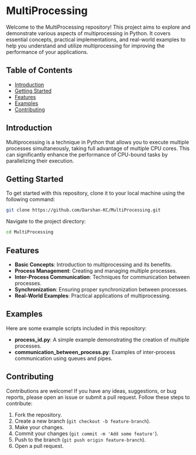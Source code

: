 # MultiProcessing

Welcome to the MultiProcessing repository! This project aims to explore and demonstrate various aspects of multiprocessing in Python. It covers essential concepts, practical implementations, and real-world examples to help you understand and utilize multiprocessing for improving the performance of your applications.

## Table of Contents

- [Introduction](#introduction)
- [Getting Started](#getting-started)
- [Features](#features)
- [Examples](#examples)
- [Contributing](#contributing)

## Introduction

Multiprocessing is a technique in Python that allows you to execute multiple processes simultaneously, taking full advantage of multiple CPU cores. This can significantly enhance the performance of CPU-bound tasks by parallelizing their execution.

## Getting Started

To get started with this repository, clone it to your local machine using the following command:

```bash
git clone https://github.com/Darshan-KC/MultiProcessing.git
```

Navigate to the project directory:

```bash
cd MultiProcessing
```

## Features

- **Basic Concepts**: Introduction to multiprocessing and its benefits.
- **Process Management**: Creating and managing multiple processes.
- **Inter-Process Communication**: Techniques for communication between processes.
- **Synchronization**: Ensuring proper synchronization between processes.
- **Real-World Examples**: Practical applications of multiprocessing.

## Examples

Here are some example scripts included in this repository:

- **process_id.py**: A simple example demonstrating the creation of multiple processes.
- **communication_between_process.py**: Examples of inter-process communication using queues and pipes.

## Contributing

Contributions are welcome! If you have any ideas, suggestions, or bug reports, please open an issue or submit a pull request. Follow these steps to contribute:

1. Fork the repository.
2. Create a new branch (`git checkout -b feature-branch`).
3. Make your changes.
4. Commit your changes (`git commit -m 'Add some feature'`).
5. Push to the branch (`git push origin feature-branch`).
6. Open a pull request.